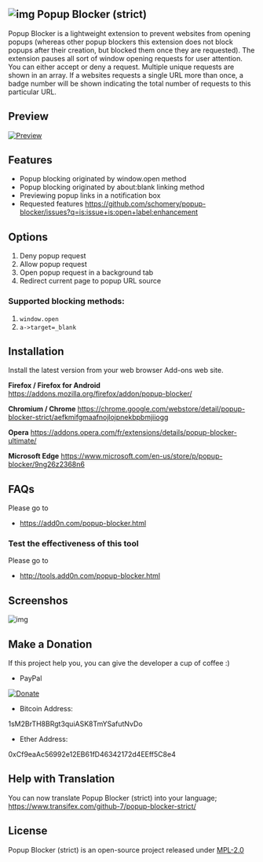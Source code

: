 ## ![img](https://raw.githubusercontent.com/schomery/popup-blocker/master/src/data/icons/32.png) Popup Blocker (strict)

Popup Blocker is a lightweight extension to prevent websites from opening popups (whereas other popup blockers this extension does not block popups after their creation, but blocked them once they are requested). The extension pauses all sort of window opening requests for user attention. You can either accept or deny a request. Multiple unique requests are shown in an array. If a websites requests a single URL more than once, a badge number will be shown indicating the total number of requests to this particular URL.

## Preview

[![Preview](https://img.youtube.com/vi/Jp-RaiTHzCQ/0.jpg)](https://www.youtube.com/watch?v=Jp-RaiTHzCQ)


## Features

- Popup blocking originated by window.open method
- Popup blocking originated by about:blank linking method
- Previewing popup links in a notification box
- Requested features https://github.com/schomery/popup-blocker/issues?q=is:issue+is:open+label:enhancement

## Options
1. Deny popup request
2. Allow popup request
3. Open popup request in a background tab
4. Redirect current page to popup URL source

### Supported blocking methods:
1. `window.open`
2. `a->target=_blank`

## Installation

Install the latest version from your web browser Add-ons web site.

**Firefox / Firefox for Android** https://addons.mozilla.org/firefox/addon/popup-blocker/

**Chromium / Chrome** https://chrome.google.com/webstore/detail/popup-blocker-strict/aefkmifgmaafnojlojpnekbpbmjiiogg

**Opera** https://addons.opera.com/fr/extensions/details/popup-blocker-ultimate/

**Microsoft Edge** https://www.microsoft.com/en-us/store/p/popup-blocker/9ng26z2368n6

## FAQs

Please go to

* https://add0n.com/popup-blocker.html

### Test the effectiveness of this tool

Please go to

* http://tools.add0n.com/popup-blocker.html

## Screenshos

![img](https://addons.cdn.mozilla.net/user-media/previews/full/179/179585.png)

## Make a Donation

If this project help you, you can give the developer a cup of coffee :)

* PayPal

[![Donate](https://www.paypalobjects.com/en_US/i/btn/btn_donateCC_LG.gif)](https://www.paypal.com/cgi-bin/webscr?cmd=_donations&business=inbasic%2ecorp%40gmail%2ecom&lc=CA&item_name=support%20extension%20development&currency_code=USD&bn=PP%2dDonationsBF%3abtn_donate_LG%2egif%3aNonHosted)

* Bitcoin Address:

1sM2BrTH8BRgt3quiASK8TmYSafutNvDo

* Ether Address:

0xCf9eaAc56992e12EB61fD46342172d4EEff5C8e4

## Help with Translation

You can now translate Popup Blocker (strict) into your language; https://www.transifex.com/github-7/popup-blocker-strict/

## License

Popup Blocker (strict) is an open-source project released under [MPL-2.0](https://github.com/schomery/popup-blocker/blob/master/LICENSE)
